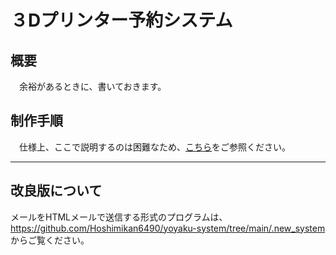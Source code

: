# ３Dプリンター予約システム

## 概要
　余裕があるときに、書いておきます。

## 制作手順
　仕様上、ここで説明するのは困難なため、[こちら](https://docs.google.com/presentation/d/1kbetnzNWJhqHs8HRFIbdlJpq9zAkcbEO/edit?usp=sharing&ouid=106480420577465092683&rtpof=true&sd=true)をご参照ください。

---
## 改良版について
メールをHTMLメールで送信する形式のプログラムは、https://github.com/Hoshimikan6490/yoyaku-system/tree/main/.new_system からご覧ください。
